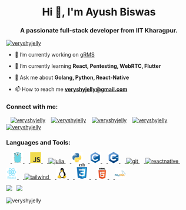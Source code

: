 <h1 align="center">Hi 👋, I'm Ayush Biswas</h1>
<h3 align="center">A passionate full-stack developer from IIT Kharagpur.</h3>



<p align="left"> <a href="https://twitter.com/veryshyjelly" target="blank"><img src="https://img.shields.io/twitter/follow/veryshyjelly?logo=twitter&style=for-the-badge" alt="veryshyjelly" /></a> </p>

- 🔭 I’m currently working on [gRMS](https://github.com/veryshyjelly/gRMS)

- 🌱 I’m currently learning **React, Pentesting, WebRTC, Flutter**

- 💬 Ask me about **Golang, Python, React-Native**

- 📫 How to reach me **veryshyjelly@gmail.com**

<h3 align="left">Connect with me:</h3>
<p align="left">
&nbsp;&nbsp;&nbsp;<a href="https://linedin.com/in/veryshyjelly" target="_blank" ><img align="center" src="https://www.svgrepo.com/show/448234/linkedin.svg" alt="veryshyjelly" height="28" width="28"/></a> 
&nbsp;&nbsp;&nbsp;<a href="https://twitter.com/veryshyjelly" target="blank"><img align="center" src="https://www.svgrepo.com/show/475689/twitter-color.svg" alt="veryshyjelly" height="28" width="28"/></a>
 &nbsp;&nbsp;&nbsp;<a href="https://fb.com/veryshyjelly" target="_blank"><img align="center" src="https://www.svgrepo.com/show/448224/facebook.svg" alt="veryshyjelly" height="28" width="28"/></a>
 &nbsp;&nbsp;&nbsp;<a href="https://instagram.com/veryshyjelly" target="_blank"><img align="center" src="https://www.svgrepo.com/show/452229/instagram-1.svg" alt="veryshyjelly" height="28" width="28"/></a>
 &nbsp;&nbsp;&nbsp;<a href="https://www.leetcode.com/veryshyjelly" target="_blank"><img align="center" src="https://raw.githubusercontent.com/rahuldkjain/github-profile-readme-generator/master/src/images/icons/Social/leet-code.svg" alt="veryshyjelly" height="28" width="28"/></a>
 &nbsp;&nbsp;&nbsp;
</p>

<h3 align="left">Languages and Tools:</h3>
<p align="left"> 
&nbsp;&nbsp;&nbsp;<a href="https://golang.org" target="_blank" rel="noreferrer"> <img src="https://raw.githubusercontent.com/devicons/devicon/master/icons/go/go-original.svg" alt="go" width="30" height="30"/> </a> 
&nbsp;&nbsp;&nbsp;<a href="https://developer.mozilla.org/en-US/docs/Web/JavaScript" target="_blank" rel="noreferrer"> <img src="https://raw.githubusercontent.com/devicons/devicon/master/icons/javascript/javascript-original.svg" alt="javascript" width="30" height="30"/> </a> 
&nbsp;&nbsp;&nbsp;<a href="https://julialang.org/" target="_blank"> <img src="https://www.svgrepo.com/show/373720/julia.svg" alt="julia" width="30" height="30"/> </a>
&nbsp;&nbsp;&nbsp;<a href="https://www.python.org" target="_blank" rel="noreferrer"> <img src="https://raw.githubusercontent.com/devicons/devicon/master/icons/python/python-original.svg" alt="python" width="30" height="30"/> </a> 
&nbsp;&nbsp;&nbsp;<a href="https://www.cprogramming.com/" target="_blank" rel="noreferrer"> <img src="https://raw.githubusercontent.com/devicons/devicon/master/icons/c/c-original.svg" alt="c" width="30" height="30"/> </a> 
&nbsp;&nbsp;&nbsp;<a href="https://www.w3schools.com/cpp/" target="_blank" rel="noreferrer"> <img src="https://raw.githubusercontent.com/devicons/devicon/master/icons/cplusplus/cplusplus-original.svg" alt="cplusplus" width="30" height="30"/> </a> 
&nbsp;&nbsp;&nbsp;<a href="https://git-scm.com/" target="_blank" rel="noreferrer"> <img src="https://www.vectorlogo.zone/logos/git-scm/git-scm-icon.svg" alt="git" width="30" height="30"/> </a>
&nbsp;&nbsp;&nbsp;<a href="https://reactnative.dev/" target="_blank" rel="noreferrer"> <img src="https://reactnative.dev/img/header_logo.svg" alt="reactnative" width="30" height="30"/> </a>
&nbsp;&nbsp;&nbsp;<a href="https://reactjs.org/" target="_blank" rel="noreferrer"> <img src="https://raw.githubusercontent.com/devicons/devicon/master/icons/react/react-original-wordmark.svg" alt="react" width="30" height="30"/> </a> 
&nbsp;&nbsp;&nbsp;<a href="https://tailwindcss.com/" target="_blank" rel="noreferrer"> <img src="https://www.vectorlogo.zone/logos/tailwindcss/tailwindcss-icon.svg" alt="tailwind" width="30" height="30"/> </a> 
&nbsp;&nbsp;&nbsp;<a href="https://www.linux.org/" target="_blank" rel="noreferrer"> <img src="https://raw.githubusercontent.com/devicons/devicon/master/icons/linux/linux-original.svg" alt="linux" width="30" height="30"/> </a> 
&nbsp;&nbsp;&nbsp;<a href="https://www.w3schools.com/css/" target="_blank" rel="noreferrer"> <img src="https://raw.githubusercontent.com/devicons/devicon/master/icons/css3/css3-original-wordmark.svg" alt="css3" width="40" height="40"/> </a> 
&nbsp;&nbsp;&nbsp;<a href="https://www.w3.org/html/" target="_blank" rel="noreferrer"> <img src="https://raw.githubusercontent.com/devicons/devicon/master/icons/html5/html5-original-wordmark.svg" alt="html5" width="30" height="30"/> </a> 
&nbsp;&nbsp;&nbsp;<a href="https://www.mysql.com/" target="_blank" rel="noreferrer"> <img src="https://raw.githubusercontent.com/devicons/devicon/master/icons/mysql/mysql-original-wordmark.svg" alt="mysql" width="30" height="30"/> </a>
</p>

<picture>
 <source media="(prefers-color-scheme: dark)" srcset="https://github-readme-stats.vercel.app/api/top-langs?username=veryshyjelly&show_icons=true&locale=en&layout=compact&title_color=blue&theme=radical">
 <img src="https://github-readme-stats.vercel.app/api/top-langs?username=veryshyjelly&show_icons=true&locale=en&layout=compact&title_color=blue">
</picture>

<picture>
 &nbsp;
 <source media="(prefers-color-scheme: dark)" srcset="https://github-readme-stats.vercel.app/api?username=veryshyjelly&show_icons=true&locale=en&title_color=blue&theme=radical">
 <img src="https://github-readme-stats.vercel.app/api?username=veryshyjelly&show_icons=true&locale=en&title_color=blue">
</picture>

<p align="left"> <img src="https://komarev.com/ghpvc/?username=veryshyjelly&label=Profile%20views&color=0e75b6&style=flat" alt="veryshyjelly" /> </p>

